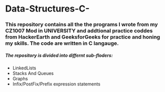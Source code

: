 # Data-Structures-C-
### This repository contains all the the programs I wrote from my CZ1007 Mod in UNIVERSITY and addtional practice coddes from HackerEarth and GeeksforGeeks for practice and honing my skills. The code are written in C langauge.
##### The repository is divided into differnt sub-floders:
* LinkedLists
* Stacks And Queues
* Graphs
* Infix/PostFix/Prefix expression statements
